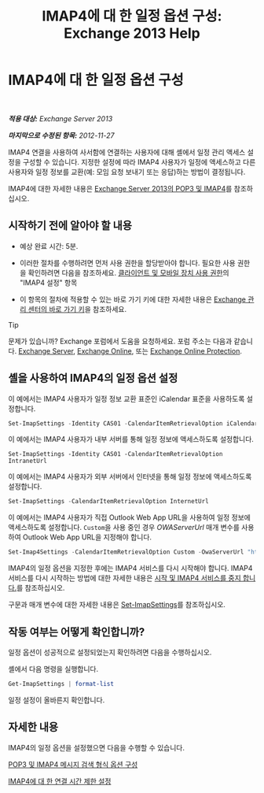﻿---
title: 'IMAP4에 대 한 일정 옵션 구성: Exchange 2013 Help'
TOCTitle: IMAP4에 대 한 일정 옵션 구성
ms:assetid: 6679c8b2-3f0f-449a-a17c-a7b30001538c
ms:mtpsurl: https://technet.microsoft.com/ko-kr/library/Aa998606(v=EXCHG.150)
ms:contentKeyID: 50556002
ms.date: 05/22/2018
mtps_version: v=EXCHG.150
ms.translationtype: MT
---

# IMAP4에 대 한 일정 옵션 구성

 

_**적용 대상:** Exchange Server 2013_

_**마지막으로 수정된 항목:** 2012-11-27_

IMAP4 연결을 사용하여 사서함에 연결하는 사용자에 대해 셸에서 일정 관리 액세스 설정을 구성할 수 있습니다. 지정한 설정에 따라 IMAP4 사용자가 일정에 액세스하고 다른 사용자와 일정 정보를 교환(예: 모임 요청 보내기 또는 응답)하는 방법이 결정됩니다.

IMAP4에 대한 자세한 내용은 [Exchange Server 2013의 POP3 및 IMAP4](pop3-and-imap4-in-exchange-server-2013-exchange-2013-help.md)를 참조하십시오.

## 시작하기 전에 알아야 할 내용

  - 예상 완료 시간: 5분.

  - 이러한 절차를 수행하려면 먼저 사용 권한을 할당받아야 합니다. 필요한 사용 권한을 확인하려면 다음을 참조하세요. [클라이언트 및 모바일 장치 사용 권한](clients-and-mobile-devices-permissions-exchange-2013-help.md)의 "IMAP4 설정" 항목

  - 이 항목의 절차에 적용할 수 있는 바로 가기 키에 대한 자세한 내용은 [Exchange 관리 센터의 바로 가기 키](keyboard-shortcuts-in-the-exchange-admin-center-exchange-online-protection-help.md)을 참조하세요.


> [!TIP]
> 문제가 있습니까? Exchange 포럼에서 도움을 요청하세요. 포럼 주소는 다음과 같습니다. <A href="https://go.microsoft.com/fwlink/p/?linkid=60612">Exchange Server</A>, <A href="https://go.microsoft.com/fwlink/p/?linkid=267542">Exchange Online</A>, 또는 <A href="https://go.microsoft.com/fwlink/p/?linkid=285351">Exchange Online Protection</A>.



## 셸을 사용하여 IMAP4의 일정 옵션 설정

이 예에서는 IMAP4 사용자가 일정 정보 교환 표준인 iCalendar 표준을 사용하도록 설정합니다.

```powershell
Set-ImapSettings -Identity CAS01 -CalendarItemRetrievalOption iCalendar
```

이 예에서는 IMAP4 사용자가 내부 서버를 통해 일정 정보에 액세스하도록 설정합니다.

    Set-ImapSettings -Identity CAS01 -CalendarItemRetrievalOption IntranetUrl 

이 예에서는 IMAP4 사용자가 외부 서버에서 인터넷을 통해 일정 정보에 액세스하도록 설정합니다.

```powershell
Set-ImapSettings -CalendarItemRetrievalOption InternetUrl
```

이 예에서는 IMAP4 사용자가 직접 Outlook Web App URL을 사용하여 일정 정보에 액세스하도록 설정합니다. `Custom`을 사용 중인 경우 *OWAServerUrl* 매개 변수를 사용하여 Outlook Web App URL을 지정해야 합니다.

```powershell
Set-Imap4Settings -CalendarItemRetrievalOption Custom -OwaServerUrl "https://OwaServer01"
```

IMAP4의 일정 옵션을 지정한 후에는 IMAP4 서비스를 다시 시작해야 합니다. IMAP4 서비스를 다시 시작하는 방법에 대한 자세한 내용은 [시작 및 IMAP4 서비스를 중지 합니다.](start-and-stop-the-imap4-services-exchange-2013-help.md)를 참조하십시오.

구문과 매개 변수에 대한 자세한 내용은 [Set-ImapSettings](https://technet.microsoft.com/ko-kr/library/aa998252\(v=exchg.150\))를 참조하십시오.

## 작동 여부는 어떻게 확인합니까?

일정 옵션이 성공적으로 설정되었는지 확인하려면 다음을 수행하십시오.

셸에서 다음 명령을 실행합니다.

```powershell
Get-ImapSettings | format-list
```

일정 설정이 올바른지 확인합니다.

## 자세한 내용

IMAP4의 일정 옵션을 설정했으면 다음을 수행할 수 있습니다.

[POP3 및 IMAP4 메시지 검색 형식 옵션 구성](configure-pop3-and-imap4-message-retrieval-format-options-exchange-2013-help.md)

[IMAP4에 대 한 연결 시간 제한 설정](set-connection-time-out-limits-for-imap4-exchange-2013-help.md)

